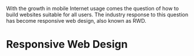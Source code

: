 With the growth in mobile Internet usage comes the question of how to build websites suitable for all users. The industry response to this question has become responsive web design, also known as RWD.

# Responsive Web Design
